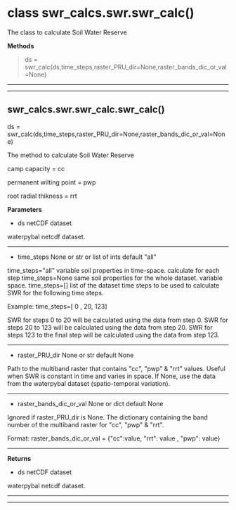 # class swr_calcs.swr.swr_calc()

The class to calculate Soil Water Reserve

**Methods**

> ds = swr_calc(ds,time_steps,raster_PRU_dir=None,raster_bands_dic_or_val=None)

---
---
## swr_calcs.swr.swr_calc.swr_calc()

ds = swr_calc(ds,time_steps,raster_PRU_dir=None,raster_bands_dic_or_val=None)

The method to calculate Soil Water Reserve

camp capacity = cc

permanent wilting point = pwp

root radial thikness = rrt

**Parameters**

- ds netCDF dataset

waterpybal netcdf dataset.

---
- time_steps None or str or list of ints default "all"

time_steps="all" variable soil properties in time-space. calculate for each step
time_steps=None same soil properties for the whole dataset. variable space.
time_steps=[] list of the dataset time steps to be used to calculate SWR for the 
following time steps.

Example:
time_steps=[ 0 , 20, 123]

SWR for steps 0 to 20 will be calculated using the data from step 0.
SWR for steps 20 to 123 will be calculated using the data from step 20.
SWR for steps 123 to the final step will be calculated using the data from step 123.

---
- raster_PRU_dir None or str default None

Path to the multiband raster that contains "cc", "pwp" & "rrt" values.
Useful when SWR is constant in time and varies in space.
If None, use the data from the waterpybal dataset (spatio-temporal variation).

---
- raster_bands_dic_or_val None or dict default None

Ignored if raster_PRU_dir is None. The dictionary containing the band number of the
multiband raster for "cc", "pwp" & "rrt".

Format: raster_bands_dic_or_val = {"cc":value, "rrt": value , "pwp": value}

---

**Returns**

- ds netCDF dataset

waterpybal netcdf dataset.

---
---